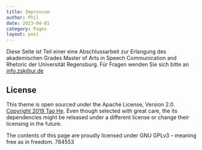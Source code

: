 ```yaml
---
title: Impressum
author: Phil
date: 2023-04-01
category: Pages
layout: post
---
```


Diese Seite ist Teil einer eine Abschlussarbeit zur Erlangung des akademischen Grades Master of Arts in Speech Communication and Rhetoric der Universität Regensburg. Für Fragen wenden Sie sich bitte an info.zsk@ur.de


## License

This theme is open sourced under the Apache License, Version 2.0. [Copyright 2019 Tao He](https://github.com/sighingnow/jekyll-gitbook). Even though selected with great care, the its dependencies might be released under a different license or change their licensing in the future.

The contents of this page are proudly licensed under GNU GPLv3 – meaning free as in freedom.
784553

